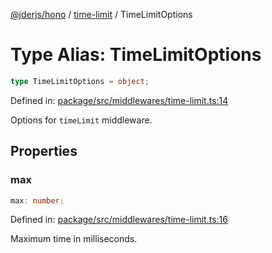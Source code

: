 [@jderjs/hono](../../README.md) / [time-limit](../README.md) / TimeLimitOptions

# Type Alias: TimeLimitOptions

```ts
type TimeLimitOptions = object;
```

Defined in: [package/src/middlewares/time-limit.ts:14](https://github.com/jder-std/hono/blob/74d7763c44e1d14d82209dadd03223da473b2ce4/package/src/middlewares/time-limit.ts#L14)

Options for `timeLimit` middleware.

## Properties

### max

```ts
max: number;
```

Defined in: [package/src/middlewares/time-limit.ts:16](https://github.com/jder-std/hono/blob/74d7763c44e1d14d82209dadd03223da473b2ce4/package/src/middlewares/time-limit.ts#L16)

Maximum time in milliseconds.
